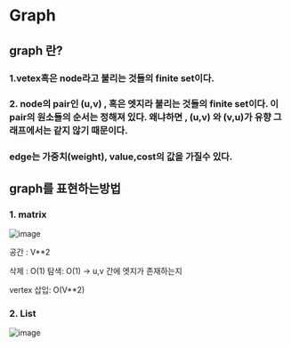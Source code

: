 # Graph

## graph 란?

### 1.vetex혹은 node라고 불리는 것들의 finite set이다.

### 2. node의 pair인 (u,v) , 혹은 엣지라 불리는 것들의 finite set이다. 이 pair의 원소들의 순서는 정해져 있다. 왜냐하면 , (u,v) 와 (v,u)가 유향 그래프에서는 같지 않기 때문이다.
### edge는 가중치(weight), value,cost의 값을 가질수 있다.


## graph를 표현하는방법

### 1. matrix

![image](https://user-images.githubusercontent.com/50165842/98331453-f0358580-203f-11eb-8912-fc1799877e4f.png)


공간 : V**2

삭제 : O(1)
탐색: O(1)  -> u,v 간에 엣지가 존재하는지

vertex 삽입: O(V**2)
### 2. List
![image](https://user-images.githubusercontent.com/50165842/98331478-fb88b100-203f-11eb-90c2-dc828bffa034.png)
